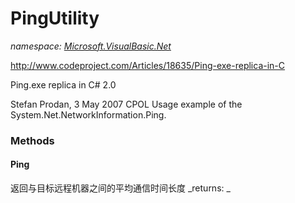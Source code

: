 ﻿
# PingUtility
_namespace: [Microsoft.VisualBasic.Net](N-Microsoft.VisualBasic.Net.md)_

http://www.codeproject.com/Articles/18635/Ping-exe-replica-in-C
 
 Ping.exe replica in C# 2.0

 Stefan Prodan, 3 May 2007 CPOL
 Usage example of the System.Net.NetworkInformation.Ping.

### Methods

#### Ping
返回与目标远程机器之间的平均通信时间长度
_returns: _



